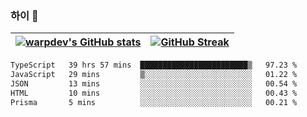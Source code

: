 
### 하이 👋
[![warpdev's GitHub stats](https://github-readme-stats.vercel.app/api?username=warpdev&show_icons=true&theme=vue-dark)](#) |[![GitHub Streak](https://github-readme-streak-stats.herokuapp.com/?user=warpdev&theme=dark)](#)
--- | --- |
<!--START_SECTION:waka-->

```txt
TypeScript   39 hrs 57 mins  ████████████████████████▒   97.23 %
JavaScript   29 mins         ▒░░░░░░░░░░░░░░░░░░░░░░░░   01.22 %
JSON         13 mins         ░░░░░░░░░░░░░░░░░░░░░░░░░   00.54 %
HTML         10 mins         ░░░░░░░░░░░░░░░░░░░░░░░░░   00.43 %
Prisma       5 mins          ░░░░░░░░░░░░░░░░░░░░░░░░░   00.21 %
```

<!--END_SECTION:waka-->

<!--
**warpdev/warpdev** is a ✨ _special_ ✨ repository because its `README.md` (this file) appears on your GitHub profile.

Here are some ideas to get you started:

- 🔭 I’m currently working on ...
- 🌱 I’m currently learning ...
- 👯 I’m looking to collaborate on ...
- 🤔 I’m looking for help with ...
- 💬 Ask me about ...
- 📫 How to reach me: ...
- 😄 Pronouns: ...
- ⚡ Fun fact: ...
-->
